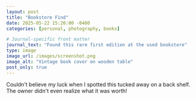 ```yaml
---
layout: post
title: "Bookstore Find"
date: 2025-05-22 15:20:00 -0400
categories: [personal, photography, books]

# Journal-specific front matter
journal_text: "Found this rare first edition at the used bookstore"
type: image
image_url: /images/screenshot.png
image_alt: "Vintage book cover on wooden table"
post_only: true
---
```


Couldn't believe my luck when I spotted this tucked away on a back shelf. The owner didn't even realize what it was worth!
